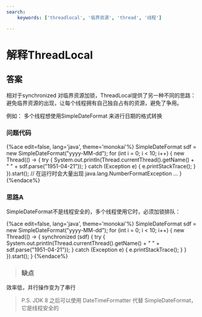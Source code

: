 ```yaml
---
search:
    keywords: ['threadlocal', '临界资源', 'thread', '线程']

---
```


# 解释ThreadLocal

## 答案
相对于synchronized 对临界资源加锁，ThreadLocal提供了另一种不同的思路：避免临界资源的出现，让每个线程拥有自己独自占有的资源，避免了争用。

例如：
多个线程想使用SimpleDateFormat 来进行日期的格式转换

### 问题代码

{%ace edit=false, lang='java', theme='monokai'%}
SimpleDateFormat sdf = new SimpleDateFormat("yyyy-MM-dd");
for (int i = 0; i < 10; i++) {
  new Thread(() -> {
    try {
      System.out.println(Thread.currentThread().getName() + " " + sdf.parse("1951-04-21"));
    } catch (Exception e) {
      e.printStackTrace();
    }
  }).start();
  // 在运行时会大量出现 java.lang.NumberFormatException ...
}
{%endace%}

### 思路A
SimpleDateFormat不是线程安全的，多个线程使用它时，必须加锁排队：

{%ace edit=false, lang='java', theme='monokai'%}
SimpleDateFormat sdf = new SimpleDateFormat("yyyy-MM-dd");
for (int i = 0; i < 10; i++) {
  new Thread(() -> {
    synchronized (sdf) {
      try {
        System.out.println(Thread.currentThread().getName() + " " + sdf.parse("1951-04-21"));
      } catch (Exception e) {
        e.printStackTrace();
      }
    }
  }).start();
}
{%endace%}

> ### 缺点
效率低，并行操作变为了串行






> P.S.
JDK 8 之后可以使用 DateTimeFormatter 代替 SimpleDateFormat，它是线程安全的